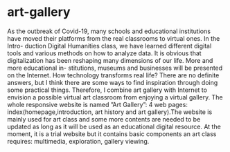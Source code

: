 # art-gallery
As the outbreak of Covid-19, many schools and educational institutions have moved their platforms from the real classrooms to virtual ones. In the Intro- duction Digital Humanities class, we have learned different digital tools and various methods on how to analyze data. It is obvious that digitalization has been reshaping many dimensions of our life. More and more educational in- stitutions, museums and businesses will be presented on the Internet. How technology transforms real life? There are no definite answers, but I think there are some ways to find inspiration through doing some practical things. Therefore, I combine art gallery with Internet to envision a possible virtual art classroom from enjoying a virtual gallery. The whole responsive website is named ”Art Gallery”: 4 web pages: index(homepage,introduction, art history and art gallery).The website is mainly used for art class and some more contents are needed to be updated as long as it will be used as an educational digital resource. At the moment, it is a trial website but it contains basic components an art class requires: multimedia, exploration, gallery viewing.
